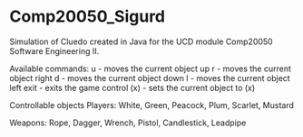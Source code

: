 # Comp20050_Sigurd
Simulation of Cluedo created in Java for the UCD module Comp20050 Software Engineering II.

Available commands:
u 			- moves the current object up
r			- moves the current object right
d			- moves the current object down
l			- moves the current object left
exit		- exits the game
control (x)	- sets the current object to (x)


Controllable objects
Players:  White, Green, Peacock, Plum, Scarlet, Mustard

Weapons:  Rope, Dagger, Wrench, Pistol, Candlestick, Leadpipe

